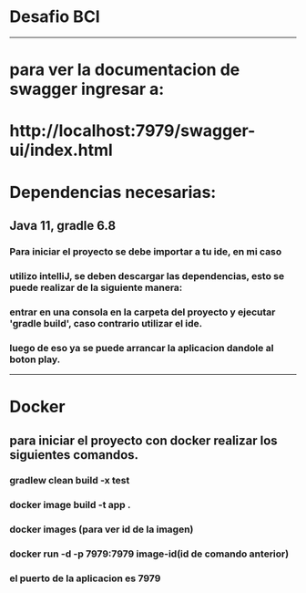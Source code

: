 # Desafio BCI
***
# para ver la documentacion de swagger ingresar a:

# http://localhost:7979/swagger-ui/index.html

# Dependencias necesarias:

## Java 11, gradle 6.8

### Para iniciar el proyecto se debe importar a tu ide, en mi caso
### utilizo intelliJ, se deben descargar las dependencias, esto se puede realizar de la siguiente manera:

### entrar en una consola en la carpeta del proyecto y ejecutar 'gradle build', caso contrario utilizar el ide.

### luego de eso ya se puede arrancar la aplicacion dandole al boton play.
***
# Docker
## para iniciar el proyecto con docker realizar los siguientes comandos.

### gradlew clean build -x test

### docker image build -t app .

### docker images (para ver id de la imagen)

### docker run -d -p 7979:7979 image-id(id de comando anterior)

### el puerto de la aplicacion es 7979